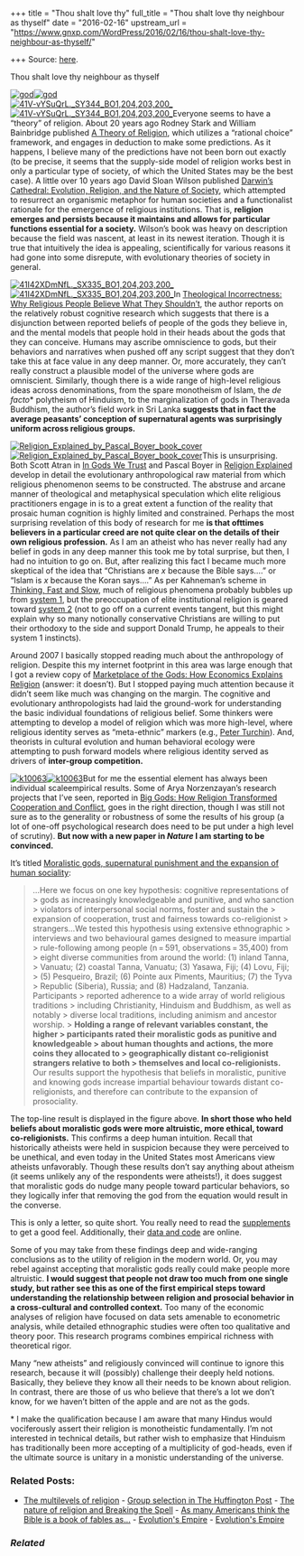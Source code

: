 +++
title = "Thou shalt love thy"
full_title = "Thou shalt love thy neighbour as thyself"
date = "2016-02-16"
upstream_url = "https://www.gnxp.com/WordPress/2016/02/16/thou-shalt-love-thy-neighbour-as-thyself/"

+++
Source: [here](https://www.gnxp.com/WordPress/2016/02/16/thou-shalt-love-thy-neighbour-as-thyself/).

Thou shalt love thy neighbour as thyself

[![god](https://i0.wp.com/www.unz.com/wp-content/uploads/2016/02/god.png?resize=600%2C509)![god](https://i0.wp.com/www.unz.com/wp-content/uploads/2016/02/god.png?resize=600%2C509)](http://www.nature.com/nature/journal/vaop/ncurrent/full/nature16980.html)  
[![41V-vYSuQrL.\_SY344_BO1,204,203,200\_](https://i0.wp.com/www.unz.com/wp-content/uploads/2016/02/41V-vYSuQrL._SY344_BO1204203200_-200x300.jpg?resize=200%2C300)![41V-vYSuQrL.\_SY344_BO1,204,203,200\_](https://i0.wp.com/www.unz.com/wp-content/uploads/2016/02/41V-vYSuQrL._SY344_BO1204203200_-200x300.jpg?resize=200%2C300)](https://www.amazon.com/exec/obidos/ASIN/0226901351/geneexpressio-20)Everyone seems to have a “theory” of religion. About 20 years ago Rodney Stark and William Bainbridge published [A Theory of Religion](https://www.amazon.com/exec/obidos/ASIN/0813523303/geneexpressio-20), which utilizes a “rational choice” framework, and engages in deduction to make some predictions. As it happens, I believe many of the predictions have not been born out exactly (to be precise, it seems that the supply-side model of religion works best in only a particular type of society, of which the United States may be the best case). A little over 10 years ago David Sloan Wilson published [Darwin’s Cathedral: Evolution, Religion, and the Nature of Society](https://www.amazon.com/exec/obidos/ASIN/0226901351/geneexpressio-20), which attempted to resurrect an organismic metaphor for human societies and a functionalist rationale for the emergence of religious institutions. That is, **religion emerges and persists because it maintains and allows for particular functions essential for a society.** Wilson’s book was heavy on description because the field was nascent, at least in its newest iteration. Though it is true that intuitively the idea is appealing, scientifically for various reasons it had gone into some disrepute, with evolutionary theories of society in general.

[![41I42XDmNfL.\_SX335_BO1,204,203,200\_](https://i0.wp.com/www.unz.com/wp-content/uploads/2016/02/41I42XDmNfL._SX335_BO1204203200_-202x300.jpg?resize=202%2C300)![41I42XDmNfL.\_SX335_BO1,204,203,200\_](https://i0.wp.com/www.unz.com/wp-content/uploads/2016/02/41I42XDmNfL._SX335_BO1204203200_-202x300.jpg?resize=202%2C300)](https://www.amazon.com/exec/obidos/ASIN/0195335619/geneexpressio-20)In [Theological Incorrectness: Why Religious People Believe What They Shouldn’t](https://www.amazon.com/exec/obidos/ASIN/0195335619/geneexpressio-20), the author reports on the relatively robust cognitive research which suggests that there is a disjunction between reported beliefs of people of the gods they believe in, and the mental models that people hold in their heads about the gods that they can conceive. Humans may ascribe omniscience to gods, but their behaviors and narratives when pushed off any script suggest that they don’t take this at face value in any deep manner. Or, more accurately, they can’t really construct a plausible model of the universe where gods are omniscient. Similarly, though there is a wide range of high-level religious ideas across denominations, from the spare monotheism of Islam, the *de facto*\* polytheism of Hinduism, to the marginalization of gods in Theravada Buddhism, the author’s field work in Sri Lanka **suggests that in fact the average peasants’ conception of supernatural agents was surprisingly uniform across religious groups.**

[![Religion_Explained_by_Pascal_Boyer_book_cover](https://i0.wp.com/www.unz.com/wp-content/uploads/2016/02/Religion_Explained_by_Pascal_Boyer_book_cover-195x300.jpg?resize=195%2C300)![Religion_Explained_by_Pascal_Boyer_book_cover](https://i0.wp.com/www.unz.com/wp-content/uploads/2016/02/Religion_Explained_by_Pascal_Boyer_book_cover-195x300.jpg?resize=195%2C300)](https://www.amazon.com/exec/obidos/ASIN/0465006965/geneexpressio-20)This is unsurprising. Both Scott Atran in [In Gods We Trust](https://www.amazon.com/exec/obidos/ASIN/0195149300/geneexpressio-20) and Pascal Boyer in [Religion Explained](https://www.amazon.com/exec/obidos/ASIN/0465006965/geneexpressio-20) develop in detail the evolutionary anthropological raw material from which religious phenomenon seems to be constructed. The abstruse and arcane manner of theological and metaphysical speculation which elite religious practitioners engage in is to a great extent a function of the reality that prosaic human cognition is highly limited and constrained. Perhaps the most surprising revelation of this body of research for me **is that ofttimes believers in a particular creed are not quite clear on the details of their own religious profession.** As I am an atheist who has never really had any belief in gods in any deep manner this took me by total surprise, but then, I had no intuition to go on. But, after realizing this fact I became much more skeptical of the idea that “Christians are *x* because the Bible says….” or “Islam is *x* because the Koran says….” As per Kahneman’s scheme in [Thinking, Fast and Slow](https://www.amazon.com/exec/obidos/ASIN/0374533555/geneexpressio-20), much of religious phenomena probably bubbles up from [system 1](https://en.wikipedia.org/wiki/Thinking,_Fast_and_Slow#Two_systems), but the preoccupation of elite institutional religion is geared toward [system 2](https://en.wikipedia.org/wiki/Thinking,_Fast_and_Slow#Two_systems) (not to go off on a current events tangent, but this might explain why so many notionally conservative Christians are willing to put their orthodoxy to the side and support Donald Trump, he appeals to their system 1 instincts).

Around 2007 I basically stopped reading much about the anthropology of religion. Despite this my internet footprint in this area was large enough that I got a review copy of [Marketplace of the Gods: How Economics Explains Religion](https://www.amazon.com/exec/obidos/ASIN/0195394755/geneexpressio-20/) (answer: it doesn’t). But I stopped paying much attention because it didn’t seem like much was changing on the margin. The cognitive and evolutionary anthropologists had laid the ground-work for understanding the basic individual foundations of religious belief. Some thinkers were attempting to develop a model of religion which was more high-level, where religious identity serves as “meta-ethnic” markers (e.g., [Peter Turchin](https://en.wikipedia.org/wiki/Peter_Turchin)). And, theorists in cultural evolution and human behavioral ecology were attempting to push forward models where religious identity served as drivers of **inter-group competition.**

[![k10063](https://i0.wp.com/www.unz.com/wp-content/uploads/2016/02/k10063-197x300.gif?resize=197%2C300)![k10063](https://i0.wp.com/www.unz.com/wp-content/uploads/2016/02/k10063-197x300.gif?resize=197%2C300)](https://www.amazon.com/exec/obidos/ASIN/0691169748/geneexpressio-20)But for me the essential element has always been individual scaleempirical results. Some of Arya Norzenzayan’s research projects that I’ve seen, reported in [Big Gods: How Religion Transformed Cooperation and Conflict](https://www.amazon.com/exec/obidos/ASIN/0691169748/geneexpressio-20), goes in the right direction, though I was still not sure as to the generality or robustness of some the results of his group (a lot of one-off psychological research does need to be put under a high level of scrutiny). **But now with a new paper in *Nature* I am starting to be convinced.**

It’s titled [Moralistic gods, supernatural punishment and the expansion of human sociality](http://www.nature.com/nature/journal/vaop/ncurrent/full/nature16980.html):

> …Here we focus on one key hypothesis: cognitive representations of > gods as increasingly knowledgeable and punitive, and who sanction > violators of interpersonal social norms, foster and sustain the > expansion of cooperation, trust and fairness towards co-religionist > strangers…We tested this hypothesis using extensive ethnographic > interviews and two behavioural games designed to measure impartial > rule-following among people (n = 591, observations = 35,400) from > eight diverse communities from around the world: (1) inland Tanna, > Vanuatu; (2) coastal Tanna, Vanuatu; (3) Yasawa, Fiji; (4) Lovu, Fiji; > (5) Pesqueiro, Brazil; (6) Pointe aux Piments, Mauritius; (7) the Tyva > Republic (Siberia), Russia; and (8) Hadzaland, Tanzania. Participants > reported adherence to a wide array of world religious traditions > including Christianity, Hinduism and Buddhism, as well as notably > diverse local traditions, including animism and ancestor worship. > **Holding a range of relevant variables constant, the higher > participants rated their moralistic gods as punitive and knowledgeable > about human thoughts and actions, the more coins they allocated to > geographically distant co-religionist strangers relative to both > themselves and local co-religionists.** Our results support the hypothesis that beliefs in moralistic, punitive and knowing gods increase impartial behaviour towards distant co-religionists, and therefore can contribute to the expansion of prosociality.

The top-line result is displayed in the figure above. **In short those who held beliefs about moralistic gods were more altruistic, more ethical, toward co-religionists.** This confirms a deep human intuition. Recall that historically atheists were held in suspicion because they were perceived to be unethical, and even today in the United States most Americans view atheists unfavorably. Though these results don’t say anything about atheism (it seems unlikely any of the respondents were atheists!), it does suggest that moralistic gods do nudge many people toward particular behaviors, so they logically infer that removing the god from the equation would result in the converse.

This is only a letter, so quite short. You really need to read the [supplements](http://www.nature.com/nature/journal/vaop/ncurrent/extref/nature16980-s1.pdf) to get a good feel. Additionally, their [data and code](http://www.hecc.ubc.ca/cerc/the-cultural-evolution-of-prosocial-religions/the-cultural-evolution-of-prosocial-religions-protocols/?utm_content=buffer8a650&utm_medium=social&utm_source=twitter.com&utm_campaign=buffer) are online.

Some of you may take from these findings deep and wide-ranging conclusions as to the utility of religion in the modern world. Or, you may rebel against accepting that moralistic gods really could make people more altruistic. **I would suggest that people not draw too much from one single study, but rather see this as one of the first empirical steps toward understanding the relationship between religion and prosocial behavior in a cross-cultural and controlled context.** Too many of the economic analyses of religion have focused on data sets amenable to econometric analysis, while detailed ethnographic studies were often too qualitative and theory poor. This research programs combines empirical richness with theoretical rigor.

Many “new atheists” and religiously convinced will continue to ignore this research, because it will (possibly) challenge their deeply held notions. Basically, they believe they know all their needs to be known about religion. In contrast, there are those of us who believe that there’s a lot we don’t know, for we haven’t bitten of the apple and are not as the gods.

\* I make the qualification because I am aware that many Hindus would vociferously assert their religion is monotheistic fundamentally. I’m not interested in technical details, but rather wish to emphasize that Hinduism has traditionally been more accepting of a multiplicity of god-heads, even if the ultimate source is unitary in a monistic understanding of the universe.

### Related Posts:

- [The multilevels of
  religion](https://www.gnxp.com/WordPress/2007/04/12/the-multilevels-of-religion/) - [Group selection in The Huffington
  Post](https://www.gnxp.com/WordPress/2009/04/19/group-selection-in-the-huffington-post/) - [The nature of religion and Breaking the
  Spell](https://www.gnxp.com/WordPress/2006/02/22/the-nature-of-religion-and-breaking-the-spell/) - [As many Americans think the Bible is a book of fables
  as…](https://www.gnxp.com/WordPress/2017/09/08/as-many-americans-think-the-bible-is-a-book-of-fables-as-that-it-is-the-word-of-god/) - [Evolution's
  Empire](https://www.gnxp.com/WordPress/2007/04/07/evolution-s-empire/) - [Evolution's
  Empire](https://www.gnxp.com/WordPress/2007/04/07/evolutions-empire/)

### *Related*

[](https://www.addtoany.com/add_to/facebook?linkurl=https%3A%2F%2Fwww.gnxp.com%2FWordPress%2F2016%2F02%2F16%2Fthou-shalt-love-thy-neighbour-as-thyself%2F&linkname=Thou%20shalt%20love%20thy%20neighbour%20as%20thyself "Facebook")[](https://www.addtoany.com/add_to/twitter?linkurl=https%3A%2F%2Fwww.gnxp.com%2FWordPress%2F2016%2F02%2F16%2Fthou-shalt-love-thy-neighbour-as-thyself%2F&linkname=Thou%20shalt%20love%20thy%20neighbour%20as%20thyself "Twitter")[](https://www.addtoany.com/add_to/email?linkurl=https%3A%2F%2Fwww.gnxp.com%2FWordPress%2F2016%2F02%2F16%2Fthou-shalt-love-thy-neighbour-as-thyself%2F&linkname=Thou%20shalt%20love%20thy%20neighbour%20as%20thyself "Email")[](https://www.addtoany.com/share)
